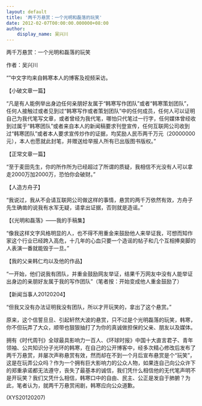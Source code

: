 ```yaml
---
layout: default
title: '两千万悬赏：一个光明和磊落的玩笑'
date: 2012-02-07T00:00:00.000000+08:00
author:
    display_name: 吴兴川
---
```


两千万悬赏：一个光明和磊落的玩笑

作者：吴兴川

“”中文字均来自韩寒本人的博客及视频采访。

【小破文章一篇】

“凡是有人能例举出身边任何亲朋好友属于“韩寒写作团队”或者“韩寒策划团队”，任何人接触过或者见到过“韩寒写作或者策划团队”中的任何成员，任何人可以证明自己为我代笔写文章，或者曾经为我代笔，哪怕只代笔过一行字，任何媒体曾经收到过属于“韩寒团队”或者来自本人的新闻稿要求刊登宣传，任何互联网公司收到过“韩寒团队”或者本人要求宣传炒作的证据，均奖励人民币两千万元（20000000元），本人也愿就此封笔，并赠送给举报人所有已出版图书版权。”

【正常文章一篇】

“至于麦田先生，你的所作所为已经超过了所谓的质疑，我相信不光没有人可以拿走2000万加2000万，恐怕你会破财。”

【人造方舟子】

“我说过，我从不会请互联网公司做这样的事情，悬赏的两千万依然有效，方舟子先生确凿的说我有水军无疑，请拿出证据，否则就是造谣。”

【《光明和磊落》——我的手稿集】

“像我这样文字风格明显的人，也不得不用重金来鼓励他人来举证我，可想而知作家这个行业已经跨入高危，十几年的心血只要一个造谣的帖子和几个互相捧臭脚的人表演一番就能毁于一旦。”

【我的父亲韩仁均以及他的作品】

“一开始，他们说我有团队，并重金鼓励网友举证，结果千万网友中没有人能举证出身边的亲朋好友属于我的写作团队”（笔者按：开始变成他人重金鼓励了）

【新闻当事人20120204】

“但我又没有办法证明我没有团队，所以才开玩笑的，拿出了这个悬赏。”

原来，这个信誓旦旦、引起轩然大波的悬赏，只不过是个光明磊落的玩笑，韩寒，你不但玩弄了大众，顺带也狠狠抽打了为你的真诚做担保的父亲、朋友以及媒体。

拥有《时代周刊》全球最具影响力一百人、《环球时报》中国十大直言君子、青年领袖、公共知识分子光环的韩寒，在自己的公开博客中，经多次精心修改后发布了两千万悬赏，并屡次声称悬赏有效，然而却在不到一个月后宣布悬赏是个“玩笑”，这是在玩弄公众吗？作为一个拥有巨大影响力的公众人物，如果连自己向公众许下的郑重承诺都无法遵守，丧失了最基本的诚信，我们凭什么相信他的无代笔声明不是开玩笑？我们又凭什么相信，韩寒口中的自由、民主、公正是发自于肺腑？为此，笔者认为，就两千万悬赏闹剧，韩寒应向公众道歉。

(XYS20120207)

